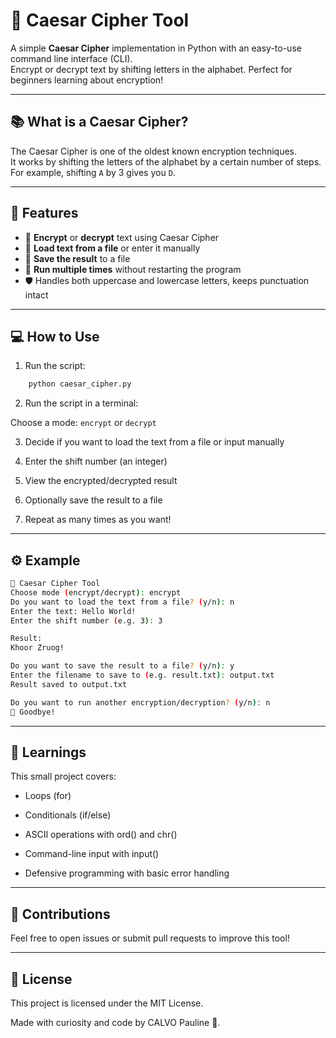 # 🔐 Caesar Cipher Tool

A simple **Caesar Cipher** implementation in Python with an easy-to-use command line interface (CLI).  
Encrypt or decrypt text by shifting letters in the alphabet. Perfect for beginners learning about encryption!

---

## 📚 What is a Caesar Cipher?

The Caesar Cipher is one of the oldest known encryption techniques.  
It works by shifting the letters of the alphabet by a certain number of steps.  
For example, shifting `A` by 3 gives you `D`.

---

## 🚀 Features

-   🔄 **Encrypt** or **decrypt** text using Caesar Cipher
-   📂 **Load text from a file** or enter it manually
-   💾 **Save the result** to a file
-   🔁 **Run multiple times** without restarting the program
-   🛡️ Handles both uppercase and lowercase letters, keeps punctuation intact

---

## 💻 How to Use

1. Run the script:

```bash
    python caesar_cipher.py
```

2. Run the script in a terminal:

Choose a mode: `encrypt` or `decrypt`

3. Decide if you want to load the text from a file or input manually

4. Enter the shift number (an integer)

5. View the encrypted/decrypted result

6. Optionally save the result to a file

7. Repeat as many times as you want!

---

## ⚙️ Example

```bash
🔐 Caesar Cipher Tool
Choose mode (encrypt/decrypt): encrypt
Do you want to load the text from a file? (y/n): n
Enter the text: Hello World!
Enter the shift number (e.g. 3): 3

Result:
Khoor Zruog!

Do you want to save the result to a file? (y/n): y
Enter the filename to save to (e.g. result.txt): output.txt
Result saved to output.txt

Do you want to run another encryption/decryption? (y/n): n
👋 Goodbye!
```

---

## 🧠 Learnings

This small project covers:

-   Loops (for)

-   Conditionals (if/else)

-   ASCII operations with ord() and chr()

-   Command-line input with input()

-   Defensive programming with basic error handling

---

## 🤝 Contributions

Feel free to open issues or submit pull requests to improve this tool!

---

## 📄 License

This project is licensed under the MIT License.

Made with curiosity and code by CALVO Pauline 🚀.
